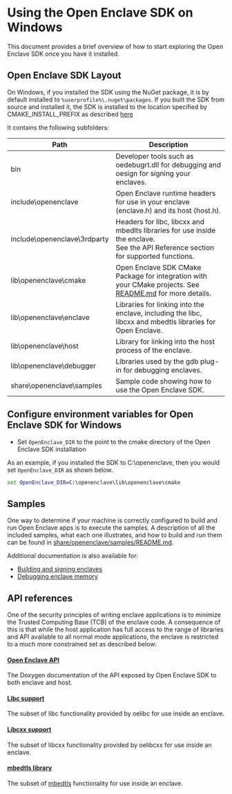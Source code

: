 # Using the Open Enclave SDK on Windows

This document provides a brief overview of how to start exploring the Open Enclave SDK
once you have it installed.

## Open Enclave SDK Layout

On Windows, if you installed the SDK using the NuGet package, it is by default installed to `%userprofile%\.nuget\packages`.
If you built the SDK from source and installed it, the SDK is installed to the location specified by CMAKE_INSTALL_PREFIX as described [here](Contributors/WindowsInstallInfo.md#basic-install-on-windows)

It contains the following subfolders:

| Path                         | Description                     |
|------------------------------|---------------------------------|
| bin                          | Developer tools such as oedebugrt.dll for debugging and oesign for signing your enclaves. |
| include\openenclave          | Open Enclave runtime headers for use in your enclave (enclave.h) and its host (host.h). |
| include\openenclave\3rdparty | Headers for libc, libcxx and mbedlts libraries for use inside the enclave.<br>See the API Reference section for supported functions. |
| lib\openenclave\cmake        | Open Enclave SDK CMake Package for integration with your CMake projects. See [README.md](\cmake\sdk_cmake_targets_readme.md) for more details. |
| lib\openenclave\enclave      | Libraries for linking into the enclave, including the libc, libcxx and mbedtls libraries for Open Enclave. |
| lib\openenclave\host         | Library for linking into the host process of the enclave. |
| lib\openenclave\debugger     | Libraries used by the gdb plug-in for debugging enclaves. |
| share\openenclave\samples    | Sample code showing how to use the Open Enclave SDK. |

## Configure environment variables for Open Enclave SDK for Windows

- Set `OpenEnclave_DIR` to the point to the cmake directory of the Open Enclave SDK installation

As an example, if you installed the SDK to C:\openenclave, then you would set `OpenEnclave_DIR` as shown below.

```cmd
set OpenEnclave_DIR=C:\openenclave\lib\openenclave\cmake
```

## Samples

One way to determine if your machine is correctly configured to build and run
Open Enclave apps is to execute the samples. A description of all the included samples,
what each one illustrates, and how to build and run them  can be found in
[share/openenclave/samples/README.md](/samples/README_Windows.md).

Additional documentation is also available for:
- [Building and signing enclaves](/docs/GettingStartedDocs/buildandsign.md)
- [Debugging enclave memory](/docs/GettingStartedDocs/Debugging.md)

## API references

One of the security principles of writing enclave applications is to minimize the
Trusted Computing Base (TCB) of the enclave code. A consequence of this is that
while the host application has full access to the range of libraries and API
available to all normal mode applications, the enclave is restricted to a much
more constrained set as described below:

#### [Open Enclave API](https://openenclave.github.io/openenclave/api/index.html)

The Doxygen documentation of the API exposed by Open Enclave SDK to both enclave and host.

#### [Libc support](/docs/LibcSupport.md)

The subset of libc functionality provided by oelibc for use inside an enclave.

#### [Libcxx support](/docs/LibcxxSupport.md)

The subset of libcxx functionality provided by oelibcxx for use inside an enclave.

#### [mbedtls library](/docs/MbedtlsSupport.md)

The subset of [mbedtls](https://tls.mbed.org/) functionality for use inside an enclave.
